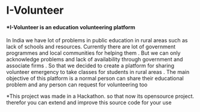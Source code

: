 # I-Volunteer
<h4> *I-Volunteer is an education volunteering platform</h4> 
  
  <p> <font style="italic"> In India we have lot of problems in public education in rural areas such as lack of schools and resources. Currently there are lot of government programmes and local communities for helping them . But we can only acknowledge problems and lack of availability through government and associate firms . So that we decided to create a platform for sharing volunteer emergency to take classes for students in rural areas . The main objective of this platform is a normal person can share their educational problem and any person can request for volunteering too</font></p> 
  
*This project was made in a Hackathon. so that now its opensource project. therefor you can extend and improve this source code for your use  
  

